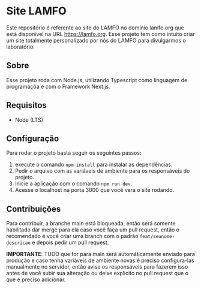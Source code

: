 # Site LAMFO

Este repositório é referente ao site do LAMFO no domínio lamfo.org que está disponível na URL https://lamfo.org. Esse projeto tem como intuito criar um site totalmente personalizado por nós do LAMFO para divulgarmos o laboratório.

## Sobre

Esse projeto roda com Node.js, utilizando Typescript como linguagem de programaçõa e com o Framework Next.js.

## Requisitos

- Node (LTS)

## Configuração

Para rodar o projeto basta seguir os seguintes passos:

1. execute o comando `npm install` para instalar as dependências.
2. Pedir o arquivo com as variáveis de ambiente para os responsáveis do projeto.
2. Inicie a aplicação com o comando `npm run dev`.
3. Acesse o localhost na porta 3000 que você verá o site rodando.

## Contribuições

Para contribuir, a branche main está bloqueada, então será somente habilitado dar merge para ela caso você faça um pull request, então o recomendado é você criar uma branch com o padrão `feat/seunome-descricao` e depois pedir um pull request.

**IMPORTANTE**: TUDO que for para main será automáticamente enviado para produção e caso tenha variáveis de ambiente novas é preciso configura-las manualmente no servidor, então avise os responsáveis para fazerem isso antes de você subir sua alteração ou deixe explicito no pull request que o que é preciso adicionar.